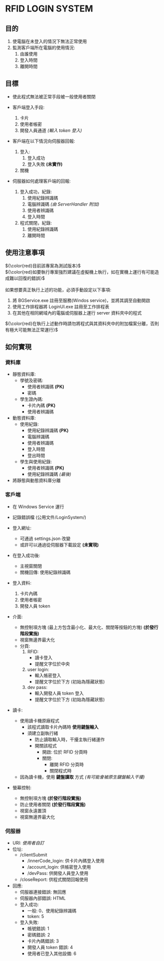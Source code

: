 # RFID LOGIN SYSTEM

## 目的

1. 使電腦在未登入的情況下無法正常使用
1. 監測客戶端所在電腦的使用情況:
   1. 由誰使用
   2. 登入時間
   3. 離開時間

## 目標

- 使此程式無法被正常手段被一般使用者關閉

- 客戶端登入手段:

  1. 卡片
  1. 使用者帳密
  1. 開發人員通道 _(輸入 token 登入)_

- 客戶端在以下情況向伺服器回報:

  1. 登入:
     1. 登入成功
     2. 登入失敗 **(未實作)**
  2. 關機

- 伺服器如何處理客戶端的回報:
  1. 登入成功，紀錄:
     1. 使用紀錄辨識碼
     1. 電腦辨識碼 _(由 ServerHandler 附加)_
     1. 使用者辨識碼
     1. 登入時間
  2. 程式關閉，紀錄:
     1. 使用紀錄辨識碼
     1. 離開時間

## 使用注意事項

${\color{red}目前該專案為測試版本}$<br/>
${\color{red}如要執行專案強烈建議在虛擬機上執行，如在實機上運行有可能造成難以回復的錯誤}$<br/><br/>
如果想要真正執行上述的功能，必須手動設定以下事項:

1. 將 BGService.exe 註冊至服務(Windos service)，並將其調至自動開啟
2. 使用工作排程器將 LoginUI.exe 註冊至工作排程表
3. 在其他在相同網域內的電腦或伺服器上運行 server 資料夾中的程式

${\color{red}在執行上述動作時請勿將程式與其資料夾中的附加檔案分離，否則有極大可能無法正常運行}$

## 如何實現

### 資料庫

- 靜態資料庫:
  - 學號及密碼:
    - 使用者辨識碼 **(PK)**
    - 密碼
  - 學生證內碼:
    - 卡片內碼 **(PK)**
    - 使用者辨識碼
- 動態資料庫:
  - 使用紀錄:
    - 使用紀錄辨識碼 **(PK)**
    - 電腦辨識碼
    - 使用者辨識碼
    - 登入時間
    - 登出時間
  - 學生與使用紀錄:
    - 使用者辨識碼 **(PK)**
    - 使用紀錄辨識碼 _(最後)_
- 將靜態與動態資料庫分離

### 客戶端

- 在 Windows Service 運行

- 記錄錯誤檔 (公用文件/LoginSystem/)

- 登入網址:

  - 可通過 settings.json 改變
  - 或許可以通過從伺服器下載設定 **(未實現)**

- 在登入成功後:

  - 主視窗關閉
  - 關機回傳: 使用紀錄辨識碼

- 登入資料:

  1. 卡片內碼
  1. 使用者帳密
  1. 開發人員 token

- 介面:
  - 無控制項方塊 (最上方包含最小化、最大化、關閉等按鈕的方塊) **(於發行階段實施)**
  - 視窗無邊界最大化
  - 分頁:
    1. RFID:
       - 讀卡登入
       - 提醒文字位於中央
    1. user login:
       - 輸入帳密登入
       - 提醒文字位於下方 (初始為隱藏狀態)
    1. dev pass:
       - 輸入開發人員 token 登入
       - 提醒文字位於下方 (初始為隱藏狀態)
- 讀卡:
  - 使用讀卡機原廠程式
    - 該程式讀取卡片內碼時 **使用鍵盤輸入**
    - 須建立副執行緒
      - 防止讀取輸入時，干擾主執行緒運作
      - 開關該程式
        - 開啟: 位於 RFID 分頁時
        - 關閉:
          - 離開 RFID 分頁時
          - 關閉程式時
  - 因為讀卡機，使用 **鍵盤讀取** 方式 _(有可能會被原生鍵盤輸入干擾)_
- 螢幕控制:
  - 無控制項方塊 **(於發行階段實施)**
  - 防止使用者關閉 **(於發行階段實施)**
  - 視窗永遠置頂
  - 視窗無邊界最大化

### 伺服器

- URI: _使用者自訂_
- 位址:
  - /clientSubmit
    - /innerCode_login: 供卡片內碼登入使用
    - /account_login: 供帳密登入使用
    - /devPass: 供開發人員登入使用
  - /closeReport: 供程式關閉回報使用
- 回應:
  - 伺服器連接錯誤: 無回應
  - 伺服器內部錯誤: HTML
  - 登入成功:
    - 一般: 0、使用紀錄辨識碼
    - token: 5
  - 登入失敗:
    - 帳號錯誤: 1
    - 密碼錯誤: 2
    - 卡片內碼錯誤: 3
    - 開發人員 token 錯誤: 4
    - 使用者已登入其他設備: 6

